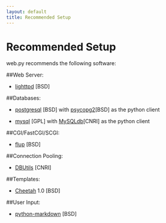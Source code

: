```yaml
---
layout: default
title: Recommended Setup
---
```


# Recommended Setup

web.py recommends the following software:

##Web Server:
*  [lighttpd](http://www.lighttpd.net/download/) [BSD]

##Databases:
*  [postgresql](http://www.postgresql.org/download/) [BSD] with [psycopg2](http://initd.org/pub/software/psycopg/)[BSD] as the python client
  
*  [mysql](http://dev.mysql.com/downloads/mysql/5.0.html) [GPL] with [MySQLdb](http://sourceforge.net/project/showfiles.php?group_id=22307)[CNRI] as the python client

##CGI/FastCGI/SCGI:
*  [flup](http://dev.mysql.com/downloads/mysql/5.0.html) [BSD]

##Connection Pooling:
*  [DBUtils](http://www.w4py.org/downloads/DBUtils/) [CNRI]

##Templates:
*  [Cheetah](http://dl.sourceforge.net/cheetahtemplate/Cheetah-1.0.tar.gz) 1.0 [BSD]

##User Input:
*  [python-markdown](http://www.freewisdom.org/projects/python-markdown/markdown.py) [BSD] 